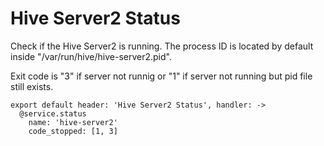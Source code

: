 
# Hive Server2 Status

Check if the Hive Server2 is running. The process ID is located by default
inside "/var/run/hive/hive-server2.pid".

Exit code is "3" if server not runnig or "1" if server not running but pid file
still exists.

    export default header: 'Hive Server2 Status', handler: ->
      @service.status
        name: 'hive-server2'
        code_stopped: [1, 3]

